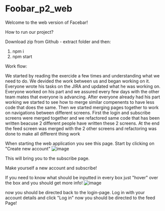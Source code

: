 # Foobar_p2_web
Welcome to the web version of Facebar!

How to run our project?

Download zip from Github - extract folder and then:
1. npm i
2. npm start

Work flow:

We started by reading the exercide a few times and understanding what we need to do. 
We devided the work between us and began working on it.
Everyone wrote his tasks on the JIRA and updated what he was working on.
Everyone worked on his part and we assured every few days with the other team mates that everyone is advancing.
After everyone already had his part working we started to see how to merge similar compenents to have less code that does the same.
Then we started merging pages together to work on navigations between different screens.
First the login and subscribe screens were merged together and we refactored same code that has been written beacuse 2 different people 
have written these 2 screens.
At the end the feed screen was merged with the 2 other screens and refactoring was done to make all different thing work

When starting the web application you see this page.
Start by clicking on "Create new account"
![image](https://github.com/gideonn12/Foobar_p2_web/assets/155386445/c60e0f9d-f47a-4845-ad11-df0031f0752a)

This will bring you to the subscribe page.

Make yourself a new account and subscribe!

If you need to know what should be inputted in every box just "hover" over the box and you should get more info!
![image](https://github.com/gideonn12/Foobar_p2_web/assets/155386445/5e0ecc25-030b-452b-86c9-01f85fdc81f0)

now you should be directed back to the login-page.
Log in with your account details and click "Log in"
now you should be directed to the feed Page!
